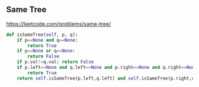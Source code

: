 ## Same Tree

https://leetcode.com/problems/same-tree/

```python
def isSameTree(self, p, q):        
    if p==None and q==None:
        return True
    if p==None or q==None:
        return False
    if p.val!=q.val: return False
    if p.left==None and q.left==None and p.right==None and q.right==None:
        return True       
    return self.isSameTree(p.left,q.left) and self.isSameTree(p.right,q.right)
```    

